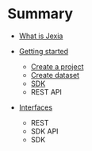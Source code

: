# Summary

* [What is Jexia](what-is-jexia.md)

* [Getting started](get-started.md)
  * [Create a project](get-started.md#create-a-project-in-the-jexia-console)
  * [Create dataset](get-started.md#create-datasets)
  * [SDK](get-started.md#your-first-app)
  * REST API
  
* [Interfaces](interfaces.md)
  * REST
  * SDK API
  * SDK

